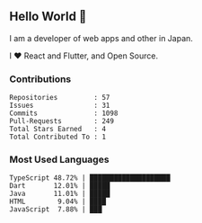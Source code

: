 ## Hello World 👋

I am a developer of web apps and other in Japan.

I ❤️ React and Flutter, and Open Source.

### Contributions

<!-- contributions start -->

    Repositories         : 57
    Issues               : 31
    Commits              : 1098
    Pull-Requests        : 249
    Total Stars Earned   : 4
    Total Contributed To : 1

<!-- contributions end -->

### Most Used Languages

<!-- most-used-languages start -->

    TypeScript 48.72% | ████████████████████
    Dart       12.01% | █████
    Java       11.01% | █████
    HTML        9.04% | ████
    JavaScript  7.88% | ███

<!-- most-used-languages end -->

